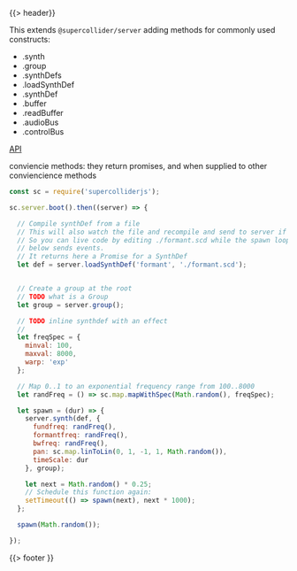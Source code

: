 {{> header}}

This extends `@supercollider/server` adding methods for commonly used constructs:

- .synth
- .group
- .synthDefs
- .loadSynthDef
- .synthDef
- .buffer
- .readBuffer
- .audioBus
- .controlBus

[API](./docs/index.html)

conviencie methods: they return promises, and when supplied to other conviencience methods

```js
const sc = require('supercolliderjs');

sc.server.boot().then((server) => {

  // Compile synthDef from a file
  // This will also watch the file and recompile and send to server if the file changes.
  // So you can live code by editing ./formant.scd while the spawn loop
  // below sends events.
  // It returns here a Promise for a SynthDef
  let def = server.loadSynthDef('formant', './formant.scd');


  // Create a group at the root
  // TODO what is a Group
  let group = server.group();

  // TODO inline synthdef with an effect
  //
  let freqSpec = {
    minval: 100,
    maxval: 8000,
    warp: 'exp'
  };

  // Map 0..1 to an exponential frequency range from 100..8000
  let randFreq = () => sc.map.mapWithSpec(Math.random(), freqSpec);

  let spawn = (dur) => {
    server.synth(def, {
      fundfreq: randFreq(),
      formantfreq: randFreq(),
      bwfreq: randFreq(),
      pan: sc.map.linToLin(0, 1, -1, 1, Math.random()),
      timeScale: dur
    }, group);

    let next = Math.random() * 0.25;
    // Schedule this function again:
    setTimeout(() => spawn(next), next * 1000);
  };

  spawn(Math.random());

});
```

{{> footer }}